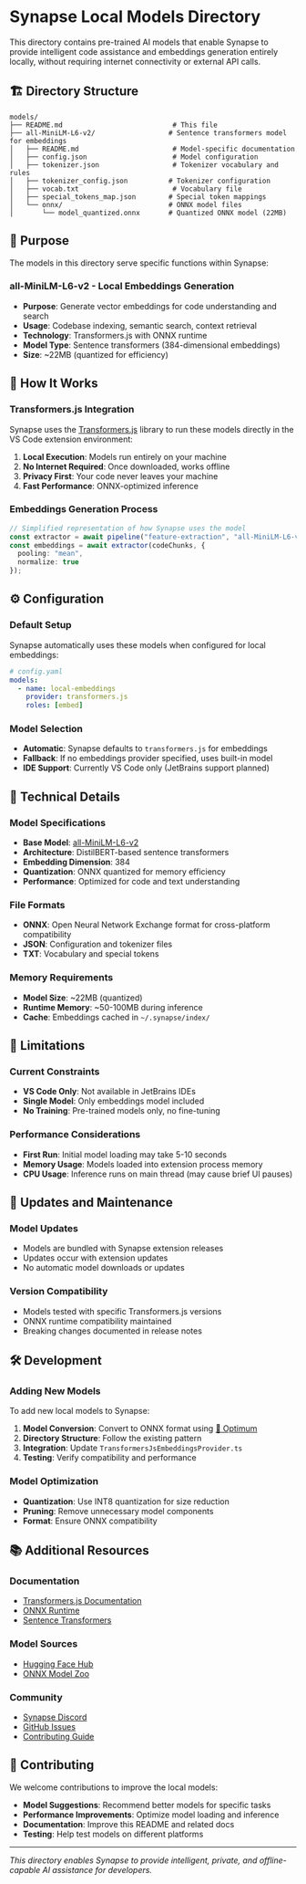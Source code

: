 # Synapse Local Models Directory

This directory contains pre-trained AI models that enable Synapse to provide intelligent code assistance and embeddings generation entirely locally, without requiring internet connectivity or external API calls.

## 🏗️ Directory Structure

```
models/
├── README.md                           # This file
├── all-MiniLM-L6-v2/                  # Sentence transformers model for embeddings
│   ├── README.md                       # Model-specific documentation
│   ├── config.json                     # Model configuration
│   ├── tokenizer.json                  # Tokenizer vocabulary and rules
│   ├── tokenizer_config.json          # Tokenizer configuration
│   ├── vocab.txt                       # Vocabulary file
│   ├── special_tokens_map.json        # Special token mappings
│   └── onnx/                          # ONNX model files
│       └── model_quantized.onnx       # Quantized ONNX model (22MB)
```

## 🎯 Purpose

The models in this directory serve specific functions within Synapse:

### **all-MiniLM-L6-v2** - Local Embeddings Generation
- **Purpose**: Generate vector embeddings for code understanding and search
- **Usage**: Codebase indexing, semantic search, context retrieval
- **Technology**: Transformers.js with ONNX runtime
- **Model Type**: Sentence transformers (384-dimensional embeddings)
- **Size**: ~22MB (quantized for efficiency)

## 🚀 How It Works

### **Transformers.js Integration**
Synapse uses the [Transformers.js](https://huggingface.co/docs/transformers.js) library to run these models directly in the VS Code extension environment:

1. **Local Execution**: Models run entirely on your machine
2. **No Internet Required**: Once downloaded, works offline
3. **Privacy First**: Your code never leaves your machine
4. **Fast Performance**: ONNX-optimized inference

### **Embeddings Generation Process**
```typescript
// Simplified representation of how Synapse uses the model
const extractor = await pipeline("feature-extraction", "all-MiniLM-L6-v2");
const embeddings = await extractor(codeChunks, {
  pooling: "mean",
  normalize: true
});
```

## ⚙️ Configuration

### **Default Setup**
Synapse automatically uses these models when configured for local embeddings:

```yaml
# config.yaml
models:
  - name: local-embeddings
    provider: transformers.js
    roles: [embed]
```

### **Model Selection**
- **Automatic**: Synapse defaults to `transformers.js` for embeddings
- **Fallback**: If no embeddings provider specified, uses built-in model
- **IDE Support**: Currently VS Code only (JetBrains support planned)

## 🔧 Technical Details

### **Model Specifications**
- **Base Model**: [all-MiniLM-L6-v2](https://huggingface.co/sentence-transformers/all-MiniLM-L6-v2)
- **Architecture**: DistilBERT-based sentence transformers
- **Embedding Dimension**: 384
- **Quantization**: ONNX quantized for memory efficiency
- **Performance**: Optimized for code and text understanding

### **File Formats**
- **ONNX**: Open Neural Network Exchange format for cross-platform compatibility
- **JSON**: Configuration and tokenizer files
- **TXT**: Vocabulary and special tokens

### **Memory Requirements**
- **Model Size**: ~22MB (quantized)
- **Runtime Memory**: ~50-100MB during inference
- **Cache**: Embeddings cached in `~/.synapse/index/`

## 🚨 Limitations

### **Current Constraints**
- **VS Code Only**: Not available in JetBrains IDEs
- **Single Model**: Only embeddings model included
- **No Training**: Pre-trained models only, no fine-tuning

### **Performance Considerations**
- **First Run**: Initial model loading may take 5-10 seconds
- **Memory Usage**: Models loaded into extension process memory
- **CPU Usage**: Inference runs on main thread (may cause brief UI pauses)

## 🔄 Updates and Maintenance

### **Model Updates**
- Models are bundled with Synapse extension releases
- Updates occur with extension updates
- No automatic model downloads or updates

### **Version Compatibility**
- Models tested with specific Transformers.js versions
- ONNX runtime compatibility maintained
- Breaking changes documented in release notes

## 🛠️ Development

### **Adding New Models**
To add new local models to Synapse:

1. **Model Conversion**: Convert to ONNX format using [🤗 Optimum](https://huggingface.co/docs/optimum/index)
2. **Directory Structure**: Follow the existing pattern
3. **Integration**: Update `TransformersJsEmbeddingsProvider.ts`
4. **Testing**: Verify compatibility and performance

### **Model Optimization**
- **Quantization**: Use INT8 quantization for size reduction
- **Pruning**: Remove unnecessary model components
- **Format**: Ensure ONNX compatibility

## 📚 Additional Resources

### **Documentation**
- [Transformers.js Documentation](https://huggingface.co/docs/transformers.js)
- [ONNX Runtime](https://onnxruntime.ai/)
- [Sentence Transformers](https://www.sbert.net/)

### **Model Sources**
- [Hugging Face Hub](https://huggingface.co/sentence-transformers/all-MiniLM-L6-v2)
- [ONNX Model Zoo](https://github.com/onnx/models)

### **Community**
- [Synapse Discord](https://discord.gg/NWtdYexhMs)
- [GitHub Issues](https://github.com/synapsedev/synapse/issues)
- [Contributing Guide](https://github.com/synapsedev/synapse/blob/main/CONTRIBUTING.md)

## 🤝 Contributing

We welcome contributions to improve the local models:

- **Model Suggestions**: Recommend better models for specific tasks
- **Performance Improvements**: Optimize model loading and inference
- **Documentation**: Improve this README and related docs
- **Testing**: Help test models on different platforms

---

*This directory enables Synapse to provide intelligent, private, and offline-capable AI assistance for developers.*
